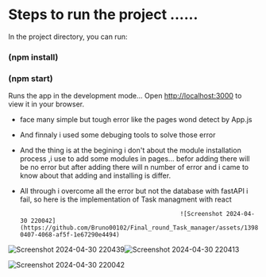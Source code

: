 # Steps to run the project ......

In the project directory, you can run:

### (npm install)
### (npm start)

Runs the app in the development mode...
Open [http://localhost:3000](http://localhost:3000) to view it in your browser.

 
* face many simple but tough error like the pages wond detect by App.js 
* And finnaly i used some debuging tools to solve those error 
* And the thing is at the begining i don't about the module installation process ,i use to add some modules in pages... befor adding there will be no error but after adding there will n number of error and i came to know about that adding and installing is differ.
* All through i overcome all the error but not the database with fastAPI i fail, so here is the implementation of Task managment with react

                                                   ![Screenshot 2024-04-30 220042](https://github.com/Bruno00102/Final_round_Task_manager/assets/139876259/2911ae7c-0407-4068-af5f-1e67290e4494)
![Screenshot 2024-04-30 220439](https://github.com/Bruno00102/Final_round_Task_manager/assets/139876259/54806031-3049-4be8-9743-6310f1eade10)![Screenshot 2024-04-30 220413](https://github.com/Bruno00102/Final_round_Task_manager/assets/139876259/dd7e4d9b-0df0-4137-8f18-a4fc09c2d760)


![Screenshot 2024-04-30 220042](https://github.com/Bruno00102/Final_round_Task_manager/assets/139876259/3dce10cc-859b-4633-9a4c-b4aa798a5380)


